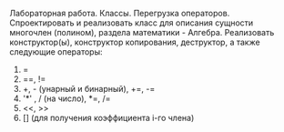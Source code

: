 Лабораторная работа. Классы. Перегрузка операторов.
Спроектировать и реализовать класс для описания сущности многочлен (полином),
раздела математики - Алгебра.
Реализовать конструктор(ы), конструктор копирования, деструктор, а также следующие
операторы:
1. =
2. ==, !=
3. +, - (унарный и бинарный), +=, -=
4. '*' , / (на число), *=, /=
5. <<, >>
6. [] (для получения коэффициента i-го члена)
